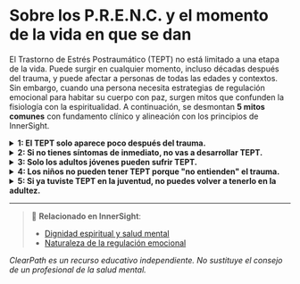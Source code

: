 # Sobre los P.R.E.N.C. y el momento de la vida en que se dan

El Trastorno de Estrés Postraumático (TEPT) no está limitado a una etapa de la vida. Puede surgir en cualquier momento, incluso décadas después del trauma, y puede afectar a personas de todas las edades y contextos. Sin embargo, cuando una persona necesita estrategias de regulación emocional para habitar su cuerpo con paz, surgen mitos que confunden la fisiología con la espiritualidad. A continuación, se desmontan **5 mitos comunes** con fundamento clínico y alineación con los principios de InnerSight.

<details>
<summary><strong>1: El TEPT solo aparece poco después del trauma.</strong></summary>

**Realidad:** Aunque muchos desarrollan síntomas en los primeros meses, el TEPT puede manifestarse incluso años después del evento traumático. Esto se conoce como *TEPT de aparición tardía*.<br>
**Riesgo:** Este mito puede llevar a que se subestimen síntomas que aparecen después de mucho tiempo, retrasando el diagnóstico y el acceso a la ayuda necesaria.
</details>

<details>
<summary><strong>2: Si no tienes síntomas de inmediato, no vas a desarrollar TEPT.</strong></summary>

**Realidad:** La ausencia inicial de síntomas no descarta el desarrollo futuro del trastorno. Factores como el estrés acumulado, cambios vitales o nuevos desencadenantes pueden activar el TEPT más adelante.<br>
**Riesgo:** Minimizar la vigilancia y el acompañamiento psicológico tras un evento traumático puede dejar a la persona desprotegida ante una aparición diferida del TEPT.
</details>

<details>
<summary><strong>3: Solo los adultos jóvenes pueden sufrir TEPT.</strong></summary>

**Realidad:** El TEPT puede afectar a personas de cualquier edad: niños, adolescentes, adultos y adultos mayores. Incluso los ancianos pueden desarrollar TEPT tras recordar traumas no procesados de décadas atrás.<br>
**Riesgo:** Negar la existencia de TEPT en otras etapas de la vida puede dejar sin apoyo a niños, ancianos o adultos en riesgo, perpetuando el sufrimiento y la incomprensión.
</details>

<details>
<summary><strong>4: Los niños no pueden tener TEPT porque "no entienden" el trauma.</strong></summary>

**Realidad:** Los niños sí pueden desarrollar TEPT, aunque sus síntomas pueden manifestarse de forma diferente (por ejemplo, mediante juegos repetitivos o regresiones conductuales).<br>
**Riesgo:** La negación del TEPT infantil aumenta la posibilidad de diagnósticos erróneos y retraso en intervenciones efectivas durante etapas críticas del desarrollo.
</details>

<details>
<summary><strong>5: Si ya tuviste TEPT en la juventud, no puedes volver a tenerlo en la adultez.</strong></summary>

**Realidad:** Una persona puede experimentar múltiples episodios de TEPT a lo largo de su vida, especialmente si se expone a nuevos eventos traumáticos.<br>
**Riesgo:** Este mito puede llevar a la falsa seguridad y a la falta de preparación para nuevos episodios, dificultando el autocuidado y la prevención de recaídas.
</details>

---

> 🔗 **Relacionado en InnerSight**:  
> - [Dignidad espiritual y salud mental](https://inner-clarity.github.io/InnerSight/es#dignidad-espiritual-y-salud-mental)  
> - [Naturaleza de la regulación emocional](https://inner-clarity.github.io/InnerSight/es#naturaleza-de-la-regulación-emocional)

*ClearPath es un recurso educativo independiente. No sustituye el consejo de un profesional de la salud mental.*